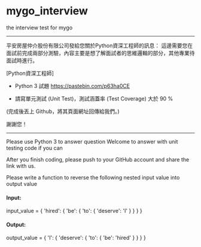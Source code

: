 # mygo_interview

the interview test for mygo
***
平安房屋仲介股份有限公司發給您關於Python資深工程師的訊息：
這邊需要您在面試前完成兩部分測驗，內容主要是想了解面試者的思維邏輯的部分，其他專業待面試時進行。

[Python資深工程師]
- Python 3 試題
https://pastebin.com/p63ha0CE

- 請寫單元測試 (Unit Test)，測試涵蓋率 (Test Coverage) 大於 90 %

(完成後丟上 Github，將其頁面網址回傳給我們。)

謝謝您！
***
Please use Python 3 to answer question
Welcome to answer with unit testing code if you can
 
After you finish coding, please push to your GitHub account and share the link with us.
 
Please write a function to reverse the following nested input value into output value
 
#### Input:
input_value = {
  'hired': {
    'be': {
      'to': {
        'deserve': 'I'
      }
    }
  }
}
 
#### Output:
output_value = {
  'I': {
    'deserve': {
      'to': {
         'be': 'hired'
      }
    }
  }
}
